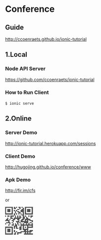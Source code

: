 # Conference

## Guide

http://ccoenraets.github.io/ionic-tutorial



## 1.Local

### Node API Server

https://github.com/ccoenraets/ionic-tutorial



### How to Run Client

`$ ionic serve`





## 2.Online


### Server Demo
http://ionic-tutorial.herokuapp.com/sessions



### Client Demo
http://hugojing.github.io/conference/www



### Apk Demo
http://fir.im/cfs

or

![qr](https://github.com/hugojing/conference/blob/master/dl.png)
